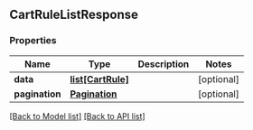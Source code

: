 ## CartRuleListResponse

### Properties
Name | Type | Description | Notes
------------ | ------------- | ------------- | -------------
**data** | [**list[CartRule]**](#CartRule) |  | [optional] 
**pagination** | [**Pagination**](#Pagination) |  | [optional] 

[[Back to Model list]](#documentation-for-models) [[Back to API list]](#documentation-for-api-endpoints)


